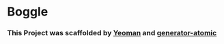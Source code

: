 # Boggle
### This Project was scaffolded by [Yeoman](http://yeoman.io) and [generator-atomic](https://github.com/nexumAG/generator-atomic)
